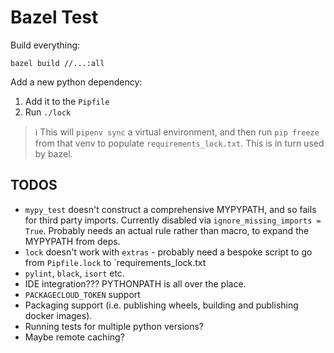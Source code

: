 # Bazel Test

Build everything:

```
bazel build //...:all
```

Add a new python dependency:

1. Add it to the `Pipfile`
2. Run `./lock`

> :information_source: This will `pipenv sync` a virtual environment, and then run `pip freeze` from that venv to populate `requirements_lock.txt`. This is in turn used by bazel.

## TODOS

- `mypy_test` doesn't construct a comprehensive MYPYPATH, and so fails for third party imports. Currently disabled via `ignore_missing_imports = True`. Probably needs an actual rule rather than macro, to expand the MYPYPATH from deps.
- `lock` doesn't work with `extras` - probably need a bespoke script to go from `Pipfile.lock` to `requirements_lock.txt
- `pylint`, `black`, `isort` etc.
- IDE integration??? PYTHONPATH is all over the place.
- `PACKAGECLOUD_TOKEN` support
- Packaging support (i.e. publishing wheels, building and publishing docker images).
- Running tests for multiple python versions?
- Maybe remote caching?
